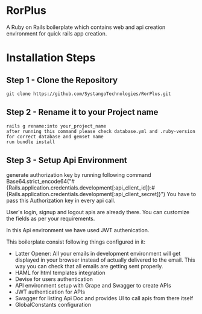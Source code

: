 RorPlus
=====================
A Ruby on Rails boilerplate which contains web and api creation environment for quick rails app creation.

# Installation Steps

Step 1 - Clone the Repository
--------------------
    git clone https://github.com/SystangoTechnologies/RorPlus.git

Step 2 - Rename it to your Project name
--------------------
    rails g rename:into your_project_name
    after running this command please check database.yml and .ruby-version for correct database and gemset name
    run bundle install

Step 3 - Setup Api Environment
--------------------
  generate authorization key by running following command
    Base64.strict_encode64("#{Rails.application.credentials.development[:api_client_id]}:#{Rails.application.credentials.development[:api_client_secret]}")
  You have to pass this Authorization key in every api call.

  User's login, signup and logout apis are already there. You can customize the fields as per your requirements.

  In this Api environment we have used JWT authenication.



This boilerplate consist following things configured in it:
  - Latter Opener: All your emails in development environment will get displayed in your browser instead of actually delivered to the email. This way you can check that all emails are getting sent properly.
  - HAML for html templates integration
  - Devise for users authentication
  - API environment setup with Grape and Swagger to create APIs
  - JWT authentication for APIs
  - Swagger for listing Api Doc and provides UI to call apis from there itself
  - GlobalConstants configuration
